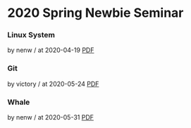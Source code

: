 # 2020 Spring Newbie Seminar

### Linux System

by nenw / at 2020-04-19
[PDF](https://s3.ap-northeast-2.amazonaws.com/sparcs.home/nenw_1587556137929.pdf)

### Git

by victory / at 2020-05-24
[PDF](https://s3.ap-northeast-2.amazonaws.com/sparcs.home/victory_1592232028752.pdf)

### Whale

by nenw / at 2020-05-31
[PDF](https://s3.ap-northeast-2.amazonaws.com/sparcs.home/nenw_1592202857245.pdf)
